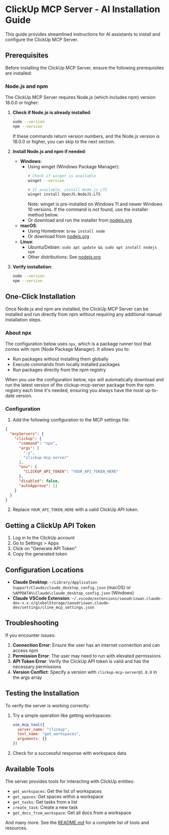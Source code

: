# ClickUp MCP Server - AI Installation Guide

This guide provides streamlined instructions for AI assistants to install and configure the ClickUp MCP Server.

## Prerequisites

Before installing the ClickUp MCP Server, ensure the following prerequisites are installed:

### Node.js and npm

The ClickUp MCP Server requires Node.js (which includes npm) version 18.0.0 or higher:

1. **Check if Node.js is already installed**:
   ```bash
   node --version
   npm --version
   ```
   If these commands return version numbers, and the Node.js version is 18.0.0 or higher, you can skip to the next section.

2. **Install Node.js and npm if needed**:
   - **Windows**: 
     - Using winget (Windows Package Manager):
       ```bash
       # Check if winget is available
       winget --version
       
       # If available, install Node.js LTS
       winget install OpenJS.NodeJS.LTS
       ```
       Note: winget is pre-installed on Windows 11 and newer Windows 10 versions. If the command is not found, use the installer method below.
     - Or download and run the installer from [nodejs.org](https://nodejs.org/)
   - **macOS**: 
     - Using Homebrew: `brew install node`
     - Or download from [nodejs.org](https://nodejs.org/)
   - **Linux**:
     - Ubuntu/Debian: `sudo apt update && sudo apt install nodejs npm`
     - Other distributions: See [nodejs.org](https://nodejs.org/)

3. **Verify installation**:
   ```bash
   node --version
   npm --version
   ```

## One-Click Installation

Once Node.js and npm are installed, the ClickUp MCP Server can be installed and run directly from npm without requiring any additional manual installation steps.

### About npx

The configuration below uses `npx`, which is a package runner tool that comes with npm (Node Package Manager). It allows you to:

- Run packages without installing them globally
- Execute commands from locally installed packages
- Run packages directly from the npm registry

When you use the configuration below, npx will automatically download and run the latest version of the clickup-mcp-server package from the npm registry each time it's needed, ensuring you always have the most up-to-date version.

### Configuration

1. Add the following configuration to the MCP settings file:

```json
{
  "mcpServers": {
    "clickup": {
      "command": "npx",
      "args": [
        "-y",
        "clickup-mcp-server"
      ],
      "env": {
        "CLICKUP_API_TOKEN": "YOUR_API_TOKEN_HERE"
      },
      "disabled": false,
      "autoApprove": []
    }
  }
}
```

2. Replace `YOUR_API_TOKEN_HERE` with a valid ClickUp API token.

## Getting a ClickUp API Token

1. Log in to the ClickUp account
2. Go to Settings > Apps
3. Click on "Generate API Token"
4. Copy the generated token

## Configuration Locations

- **Claude Desktop**: `~/Library/Application Support/Claude/claude_desktop_config.json` (macOS) or `%APPDATA%\Claude\claude_desktop_config.json` (Windows)
- **Claude VSCode Extension**: `~/.vscode/extensions/saoudrizwan.claude-dev-x.x.x/globalStorage/saoudrizwan.claude-dev/settings/cline_mcp_settings.json`

## Troubleshooting

If you encounter issues:

1. **Connection Error**: Ensure the user has an internet connection and can access npm
2. **Permission Error**: The user may need to run with elevated permissions
3. **API Token Error**: Verify the ClickUp API token is valid and has the necessary permissions
4. **Version Conflict**: Specify a version with `clickup-mcp-server@1.8.0` in the args array

## Testing the Installation

To verify the server is working correctly:

1. Try a simple operation like getting workspaces:
   ```javascript
   use_mcp_tool({
     server_name: "clickup",
     tool_name: "get_workspaces",
     arguments: {}
   })
   ```

2. Check for a successful response with workspace data

## Available Tools

The server provides tools for interacting with ClickUp entities:

- `get_workspaces`: Get the list of workspaces
- `get_spaces`: Get spaces within a workspace
- `get_tasks`: Get tasks from a list
- `create_task`: Create a new task
- `get_docs_from_workspace`: Get all docs from a workspace

And many more. See the [README.md](README.md) for a complete list of tools and resources.
